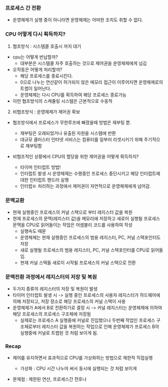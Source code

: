 ### 프로세스 간 전환

- 운영체제가 실행 중이 아니라면 운영체제는 어떠한 조치도 취할 수 없다.

### CPU 어떻게 다시 획득하지?

1. 협조방식 : 시스템콜 호출시 까지 대기

- cpu는 어떻게 반납할까?
  - 대부분은 시스템콜 자주 호출하는 것으로 제어권을 운영체제에게 넘김
- 오작동은 어떻게 처리할까?
  - 해당 프로세스를 종료시킨다.
  - 0으로 나누는 연산같이 허가되지 않은 메모리 접근이 이루어지면 운영체제로의 트랩이 일어난다.
  - 운영체제는 다시 CPU를 획득하여 해당 프로세스 종료가능
- 이런 협조방식의 스케쥴링 시스템은 근본적으로 수동적

2. 비협조방식 : 운영체제가 제어권 확보

- 협조방식에서 프로세스가 무한루프에 빠졌을때 방법은 재부팅 뿐.

  - 재부팅은 오래되었거나 유출된 자원을 시스템에 반환
  - 대규모 클러스터 인터넷 서비스는 컴퓨터를 일부러 리셋시키기 위해 주기적으로 재부팅함

- 비협조적인 상황에서 CPU의 할당을 위한 제어권을 어떻게 획득하지?

  - 타이머 인터럽트 방법!
  - 인터럽트 발생 시 운영체제는 수행중인 프로세스 중단시키고 해당 인터럽트에 대한 인터럽트 핸드러 실행
  - 인터럽ㅌ 처리하는 과정에서 제어권이 자연적으로 운영체제에게 넘어감.

### 문맥교환

- 현재 실행중인 프로세스의 커널 스택으로 부터 레지스터 값을 복원
- 현재 프로세스의 문맥(레지스터 값)을 메모리에 저장하고 새로이 실행될 프로세스 문맥을 CPU로 읽어들이는 작업은 어셈블리 코드를 사용하여 작성
  - 실행속도 때문
  - 운영체제는 현재 실행중인 프로세스의 범용 레지스터, PC, 커널 스택포인터도 저장
  - 새로 실행될 프로세스의 범용 레지스터, PC, 커널 스택포인터를 CPU로 읽어들임.
  - 현재 커널 스택들 새로이 시작될 프로세스의 커널 스택으로 전환

### 문맥전환 과정에서 레지스터의 저장 및 복원

- 두가지 종류의 레지스터의 저장 및 복원이 발생
- 타이머 인터럽트 발생 시 -> 실행 중인 프로세스의 사용자 레지스터가 하드웨어에 의해 저장되고, 저장 장소로 해당 프로세스의 커널 스택이 사용
- 운영체제가 A에서 B로 전환하기로 결정 시 -> 커널 레지스터는 운영체제에 의하여 해당 프로세스의 프로세스 구조체에 저장됨
  - 실제로는 프로세스 A 실행중에 커널로 진입했으나 두번째 작업인 프로세스 구조체로부터 레지스터 값을 복원하는 작업으로 인해 운영체제가 프로세스 B의 실행중에 커널로 트랩된 것 처럼 보이게 됨.

### Recap

- 제어를 유지하면서 효과적으로 CPU를 가상화하는 방법으로 제한적 직접실행

  - 가상화 : CPU 시간 나누어 써서 동시에 실행되는 것 처럼 보이게

- 문제점 : 제한된 연산, 프로세스간 전호나
